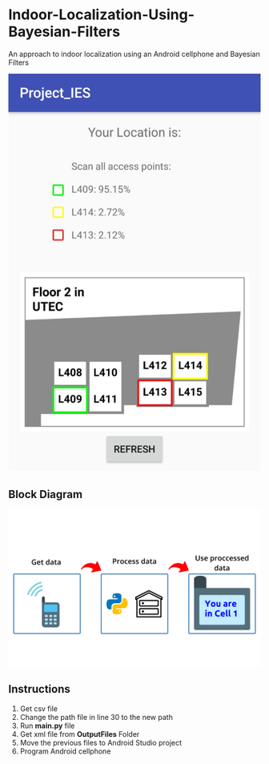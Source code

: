 # Indoor-Localization-Using-Bayesian-Filters
An approach to indoor localization using an Android cellphone and Bayesian Filters

![](Images/view_location.png)

## Block Diagram

![](Images/FlowChart.png)

## Instructions

1. Get csv file
2. Change the path file in line 30 to the new path
3. Run **main.py** file
4. Get xml file from **OutputFiles** Folder
5. Move the previous files to Android Studio project
6. Program Android cellphone






